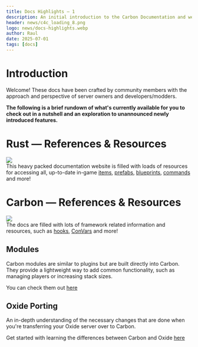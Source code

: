 ```yaml
---
title: Docs Highlights — 1
description: An initial introduction to the Carbon Documentation and website in general. It comes packed with lots of automatically updated content and reliable APIs for developers to use or owners to study! 
header: news/c4c_loading_8.png
logo: news/docs-highlights.webp
author: Raul
date: 2025-07-01
tags: [docs]
---
```


<h1 class="news-text-section">Introduction</h1>
<div class="news-section">
Welcome! These docs have been crafted by community members with the approach and perspective of server owners and developers/modders. 

**The following is a brief rundown of what's currently available for you to check out in a nutshell and an exploration to unannounced newly introduced features.**
</div>

<h1 class="news-text-section">Rust — References & Resources</h1>
<img class="mt-5" src="/news/items-showcase.png"/>

<div class="news-section">
This heavy packed documentation website is filled with loads of resources for accessing all, up-to-date in-game <a href="../../references/items" target="_blank">items</a>, <a href="../../references/prefabs" target="_blank">prefabs</a>, <a href="../../references/blueprints" target="_blank">blueprints</a>, <a href="../../references/rust-commands" target="_blank">commands</a> and more!


</div>

<h1 class="news-text-section">Carbon — References & Resources</h1>
<img class="mt-5" src="/news/hooks-showcase.png"/>

<div class="news-section">
The docs are filled with lots of framework related information and resources, such as <a href="../../references/hooks" target="_blank">hooks</a>, <a href="../../references/convars" target="_blank">ConVars</a> and more!

<h2 class="news-text-section">Modules</h2>
Carbon modules are similar to plugins but are built directly into Carbon. They provide a lightweight way to add common functionality, such as managing players or increasing stack sizes.

You can check them out <a href="../../owners/modules/what-are-modules" target="_blank">here</a>

<h2 class="news-text-section" target="_blank">Oxide Porting</h2>
An in-depth understanding of the necessary changes that are done when you're transferring your Oxide server over to Carbon.

Get started with learning the differences between Carbon and Oxide <a href="../../owners/oxide-porting" target="_blank">here</a>

</div>